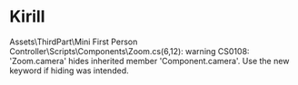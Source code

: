 # Kirill


Assets\ThirdPart\Mini First Person Controller\Scripts\Components\Zoom.cs(6,12): warning CS0108: 'Zoom.camera' hides inherited member 'Component.camera'. Use the new keyword if hiding was intended.

